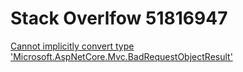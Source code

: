 ﻿# Stack Overlfow 51816947

[Cannot implicitly convert type 'Microsoft.AspNetCore.Mvc.BadRequestObjectResult'](https://stackoverflow.com/questions/51816947/cannot-implicitly-convert-type-microsoft-aspnetcore-mvc-badrequestobjectresult/53026659)